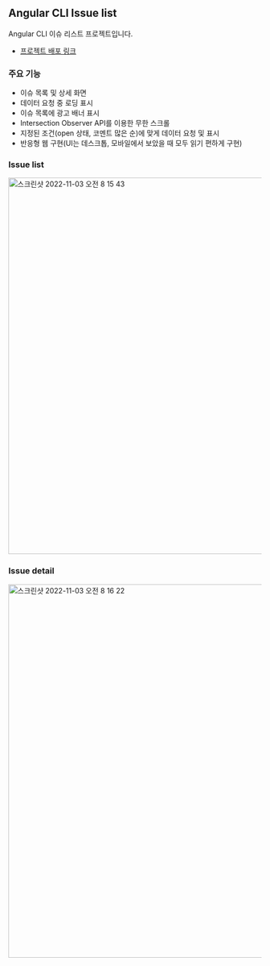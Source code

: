 ## Angular CLI Issue list

Angular CLI 이슈 리스트 프로젝트입니다.
- [프로젝트 배포 링크](https://angular-cli-issue-list-delta.vercel.app/)

### 주요 기능
- 이슈 목록 및 상세 화면
- 데이터 요청 중 로딩 표시
- 이슈 목록에 광고 배너 표시
- Intersection Observer API를 이용한 무한 스크롤
- 지정된 조건(open 상태, 코멘트 많은 순)에 맞게 데이터 요청 및 표시
- 반응형 웹 구현(UI는 데스크톱, 모바일에서 보았을 때 모두 읽기 편하게 구현)

### Issue list
<img width="747" alt="스크린샷 2022-11-03 오전 8 15 43" src="https://user-images.githubusercontent.com/73919235/199620122-cf616fff-f467-46f3-b4ca-65cd922a9fcc.png">

### Issue detail
<img width="741" alt="스크린샷 2022-11-03 오전 8 16 22" src="https://user-images.githubusercontent.com/73919235/199620132-07b762bc-5752-4993-ae77-768d81ad5e95.png">
